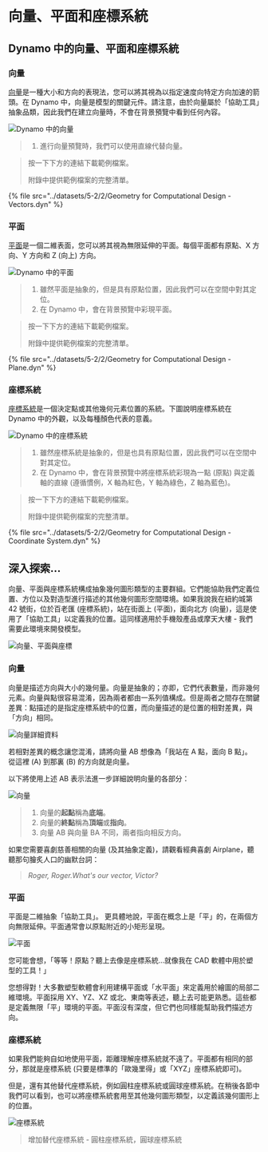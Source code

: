 # 向量、平面和座標系統

## Dynamo 中的向量、平面和座標系統

### 向量

[向量](5-2\_vectors.md#vector-1)是一種大小和方向的表現法，您可以將其視為以指定速度向特定方向加速的箭頭。在 Dynamo 中，向量是模型的關鍵元件。請注意，由於向量屬於「協助工具」抽象品類，因此我們在建立向量時，不會在背景預覽中看到任何內容。

![Dynamo 中的向量](../images/5-2/2/GeometryforComputationalDesign-vectors.jpg)

> 1. 進行向量預覽時，我們可以使用直線代替向量。

> 按一下下方的連結下載範例檔案。
>
> 附錄中提供範例檔案的完整清單。

{% file src="../datasets/5-2/2/Geometry for Computational Design - Vectors.dyn" %}

### 平面

[平面](5-2\_vectors.md#plane-1)是一個二維表面，您可以將其視為無限延伸的平面。每個平面都有原點、X 方向、Y 方向和 Z (向上) 方向。

![Dynamo 中的平面](../images/5-2/2/GeometryforComputationalDesign-plane.jpg)

> 1. 雖然平面是抽象的，但是具有原點位置，因此我們可以在空間中對其定位。
> 2. 在 Dynamo 中，會在背景預覽中彩現平面。

> 按一下下方的連結下載範例檔案。
>
> 附錄中提供範例檔案的完整清單。

{% file src="../datasets/5-2/2/Geometry for Computational Design - Plane.dyn" %}

### 座標系統

[座標系統](5-2\_vectors.md#coordinate-system-1)是一個決定點或其他幾何元素位置的系統。下圖說明座標系統在 Dynamo 中的外觀，以及每種顏色代表的意義。

![Dynamo 中的座標系統](../images/5-2/2/GeometryforComputationalDesign-Coordinate.jpg)

> 1. 雖然座標系統是抽象的，但是也具有原點位置，因此我們可以在空間中對其定位。
> 2. 在 Dynamo 中，會在背景預覽中將座標系統彩現為一點 (原點) 與定義軸的直線 (遵循慣例，X 軸為紅色，Y 軸為綠色，Z 軸為藍色)。

> 按一下下方的連結下載範例檔案。
>
> 附錄中提供範例檔案的完整清單。

{% file src="../datasets/5-2/2/Geometry for Computational Design - Coordinate System.dyn" %}

## 深入探索...

向量、平面與座標系統構成抽象幾何圖形類型的主要群組。它們能協助我們定義位置、方位以及對造型進行描述的其他幾何圖形空間環境。如果我說我在紐約城第 42 號街，位於百老匯 (座標系統)，站在街面上 (平面)，面向北方 (向量)，這是使用了「協助工具」以定義我的位置。這同樣適用於手機殼產品或摩天大樓 - 我們需要此環境來開發模型。

![向量、平面與座標](../images/5-2/2/VectorsPlanesCoodinates.jpg)

### 向量

向量是描述方向與大小的幾何量。向量是抽象的；亦即，它們代表數量，而非幾何元素。向量與點很容易混淆，因為兩者都由一系列值構成。但是兩者之間存在關鍵差異：點描述的是指定座標系統中的位置，而向量描述的是位置的相對差異，與「方向」相同。

![向量詳細資料](../images/5-2/2/Vector-Detailed.jpg)

若相對差異的概念讓您混淆，請將向量 AB 想像為「我站在 A 點，面向 B 點」。 從這裡 (A) 到那裏 (B) 的方向就是向量。

以下將使用上述 AB 表示法進一步詳細說明向量的各部分：

![向量](../images/5-2/2/Vector.jpg)

> 1. 向量的**起點**稱為**底端**。
> 2. 向量的**終點**稱為**頂端**或**指向**。
> 3. 向量 AB 與向量 BA 不同，兩者指向相反方向。

如果您需要喜劇慈善相關的向量 (及其抽象定義)，請觀看經典喜劇 Airplane，聽聽那句膾炙人口的幽默台詞：

> _Roger, Roger.What's our vector, Victor?_

### 平面

平面是二維抽象「協助工具」。 更具體地說，平面在概念上是「平」的，在兩個方向無限延伸。平面通常會以原點附近的小矩形呈現。

![平面](../images/5-2/2/Plane.jpg)

您可能會想，「等等！原點？聽上去像是座標系統...就像我在 CAD 軟體中用於塑型的工具！」

您想得對！大多數塑型軟體會利用建構平面或「水平面」來定義用於繪圖的局部二維環境。平面採用 XY、YZ、XZ 或北、東南等表述，聽上去可能更熟悉。這些都是定義無限「平」環境的平面。平面沒有深度，但它們也同樣能幫助我們描述方向。

### 座標系統

如果我們能夠自如地使用平面，距離理解座標系統就不遠了。平面都有相同的部分，那就是座標系統 (只要是標準的「歐幾里得」或「XYZ」座標系統即可)。

但是，還有其他替代座標系統，例如圓柱座標系統或圓球座標系統。在稍後各節中我們可以看到，也可以將座標系統套用至其他幾何圖形類型，以定義該幾何圖形上的位置。

![座標系統](../images/5-2/2/CoordinateSystem.jpg)

> 增加替代座標系統 - 圓柱座標系統，圓球座標系統

